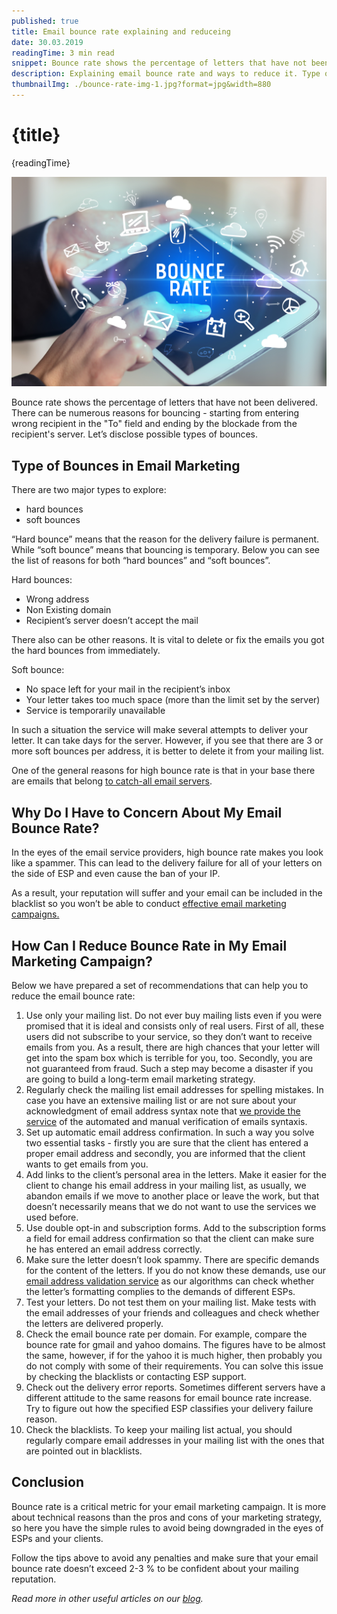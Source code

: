```yaml
---
published: true
title: Email bounce rate explaining and reduceing
date: 30.03.2019
readingTime: 3 min read
snippet: Bounce rate shows the percentage of letters that have not been delivered. There can be numerous reasons for bouncing - starting from entering wrong recipient in the "To" field and ending by the blockade from the recipient's server. Let’s disclose possible types of bounces.
description: Explaining email bounce rate and ways to reduce it. Type of bounces in email marketing. Recommendations that can help you to reduce the email bounce rate.
thumbnailImg: ./bounce-rate-img-1.jpg?format=jpg&width=880
---
```


# {title}

{readingTime}

![bounce rate](./bounce-rate-img-1.jpg?format=webp;jpg;png;avif&srcset&width=880)

Bounce rate shows the percentage of letters that have not been delivered. There can be numerous reasons for bouncing - starting from entering wrong recipient in the "To" field and ending by the blockade from the recipient's server. Let’s disclose possible types of bounces.

## Type of Bounces in Email Marketing

There are two major types to explore:

- hard bounces
- soft bounces

“Hard bounce” means that the reason for the delivery failure is permanent. While “soft bounce” means that bouncing is temporary. Below you can see the list of reasons for both “hard bounces” and “soft bounces”.

Hard bounces:

- Wrong address
- Non Existing domain
- Recipient’s server doesn’t accept the mail

There also can be other reasons. It is vital to delete or fix the emails you got the hard bounces from immediately.

Soft bounce:

- No space left for your mail in the recipient’s inbox
- Your letter takes too much space (more than the limit set by the server)
- Service is temporarily unavailable

In such a situation the service will make several attempts to deliver your letter. It can take days for the server. However, if you see that there are 3 or more soft bounces per address, it is better to delete it from your mailing list.

One of the general reasons for high bounce rate is that in your base there are emails that belong [to catch-all email servers](/blog/catch-all-email-servers).

## Why Do I Have to Concern About My Email Bounce Rate?

In the eyes of the email service providers, high bounce rate makes you look like a spammer. This can lead to the delivery failure for all of your letters on the side of ESP and even cause the ban of your IP.

As a result, your reputation will suffer and your email can be included in the blacklist so you won’t be able to conduct [effective email marketing campaigns.](blog/email-marketing-campaign-metrics-or-small-business)

## How Can I Reduce Bounce Rate in My Email Marketing Campaign?

Below we have prepared a set of recommendations that can help you to reduce the email bounce rate:

1. Use only your mailing list. Do not ever buy mailing lists even if you were promised that it is ideal and consists only of real users. First of all, these users did not subscribe to your service, so they don’t want to receive emails from you. As a result, there are high chances that your letter will get into the spam box which is terrible for you, too. Secondly, you are not guaranteed from fraud. Such a step may become a disaster if you are going to build a long-term email marketing strategy.
2. Regularly check the mailing list email addresses for spelling mistakes. In case you have an extensive mailing list or are not sure about your acknowledgment of email address syntax note that [we provide the service](/#pricing) of the automated and manual verification of emails syntaxis.
3. Set up automatic email address confirmation. In such a way you solve two essential tasks - firstly you are sure that the client has entered a proper email address and secondly, you are informed that the client wants to get emails from you.
4. Add links to the client’s personal area in the letters. Make it easier for the client to change his email address in your mailing list, as usually, we abandon emails if we move to another place or leave the work, but that doesn’t necessarily means that we do not want to use the services we used before.
5. Use double opt-in and subscription forms. Add to the subscription forms a field for email address confirmation so that the client can make sure he has entered an email address correctly.
6. Make sure the letter doesn’t look spammy. There are specific demands for the content of the letters. If you do not know these demands, use our [email address validation service](/#pricing) as our algorithms can check whether the letter’s formatting complies to the demands of different ESPs.
7. Test your letters. Do not test them on your mailing list. Make tests with the email addresses of your friends and colleagues and check whether the letters are delivered properly.
8. Check the email bounce rate per domain. For example, compare the bounce rate for gmail and yahoo domains. The figures have to be almost the same, however, if for the yahoo it is much higher, then probably you do not comply with some of their requirements. You can solve this issue by checking the blacklists or contacting ESP support.
9. Check out the delivery error reports. Sometimes different servers have a different attitude to the same reasons for email bounce rate increase. Try to figure out how the specified ESP classifies your delivery failure reason.
10. Check the blacklists. To keep your mailing list actual, you should regularly compare email addresses in your mailing list with the ones that are pointed out in blacklists.

## Conclusion

Bounce rate is a critical metric for your email marketing campaign. It is more about technical reasons than the pros and cons of your marketing strategy, so here you have the simple rules to avoid being downgraded in the eyes of ESPs and your clients.

Follow the tips above to avoid any penalties and make sure that your email bounce rate doesn’t exceed 2-3 % to be confident about your mailing reputation.

_Read more in other useful articles on our [blog](/blog)._
